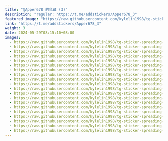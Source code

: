 ```yaml
---
title: "@Apper678 的私藏 (3)"
description: "regular: https://t.me/addstickers/Apper678_3"
featured_image: "https://raw.githubusercontent.com/kylelin1998/tg-sticker-spreading-worldwide-images/main/img/c6382bca-5c80-4334-ab66-7f6edbe63267.jpg"
link: "https://t.me/addstickers/Apper678_3"
weight: 3
date: 2024-05-29T08:15:10+08:00
images:
  - https://raw.githubusercontent.com/kylelin1998/tg-sticker-spreading-worldwide-images/main/img/c6382bca-5c80-4334-ab66-7f6edbe63267.jpg
  - https://raw.githubusercontent.com/kylelin1998/tg-sticker-spreading-worldwide-images/main/img/b767258e-bd41-4e91-b032-11ca103ce326.jpg
  - https://raw.githubusercontent.com/kylelin1998/tg-sticker-spreading-worldwide-images/main/img/48f4e281-7cb2-4574-bc24-a8809a4d84b8.jpg
  - https://raw.githubusercontent.com/kylelin1998/tg-sticker-spreading-worldwide-images/main/img/08cea5ed-48f6-4122-afba-7bc14a0e75e0.jpg
  - https://raw.githubusercontent.com/kylelin1998/tg-sticker-spreading-worldwide-images/main/img/e2957e83-e2d3-4eb5-b309-a2149348f590.jpg
  - https://raw.githubusercontent.com/kylelin1998/tg-sticker-spreading-worldwide-images/main/img/1b716fda-fdb7-4e22-8850-2fa3f237af8a.jpg
  - https://raw.githubusercontent.com/kylelin1998/tg-sticker-spreading-worldwide-images/main/img/3e6dbcda-0337-4f35-b6d0-a47d439f7384.jpg
  - https://raw.githubusercontent.com/kylelin1998/tg-sticker-spreading-worldwide-images/main/img/ef88b1f6-0ba8-409e-8f7f-f66ce434847b.jpg
  - https://raw.githubusercontent.com/kylelin1998/tg-sticker-spreading-worldwide-images/main/img/fadad9f9-d389-4953-9dca-6c543eb8daf7.jpg
  - https://raw.githubusercontent.com/kylelin1998/tg-sticker-spreading-worldwide-images/main/img/3f7848d3-c29b-4a00-9055-b3404f5ebb6a.jpg
  - https://raw.githubusercontent.com/kylelin1998/tg-sticker-spreading-worldwide-images/main/img/f21b706c-4703-44a0-a60c-7847d811918d.jpg
  - https://raw.githubusercontent.com/kylelin1998/tg-sticker-spreading-worldwide-images/main/img/1fb7dba7-101f-4b12-b4f6-1b37a377d3fb.jpg
  - https://raw.githubusercontent.com/kylelin1998/tg-sticker-spreading-worldwide-images/main/img/8c11a912-767b-47c4-93d7-e69071fe6cfa.jpg
  - https://raw.githubusercontent.com/kylelin1998/tg-sticker-spreading-worldwide-images/main/img/6c2bfe5c-1700-4122-8d35-0bb3543aa207.jpg
  - https://raw.githubusercontent.com/kylelin1998/tg-sticker-spreading-worldwide-images/main/img/cf936cbd-ae64-4ff1-b569-18a07c97e023.jpg
  - https://raw.githubusercontent.com/kylelin1998/tg-sticker-spreading-worldwide-images/main/img/09c574af-7686-4609-9ae1-3c2d4f96e60a.jpg
  - https://raw.githubusercontent.com/kylelin1998/tg-sticker-spreading-worldwide-images/main/img/f0a07acd-9874-418c-917e-349886bce4a4.jpg
  - https://raw.githubusercontent.com/kylelin1998/tg-sticker-spreading-worldwide-images/main/img/6213e4c7-15ea-4e49-be69-e613e65bb794.jpg
  - https://raw.githubusercontent.com/kylelin1998/tg-sticker-spreading-worldwide-images/main/img/10fdbc19-fb0c-48b2-8bb5-4c0ecd35ee68.jpg
  - https://raw.githubusercontent.com/kylelin1998/tg-sticker-spreading-worldwide-images/main/img/49c56aec-4cd2-45a6-986a-3cf1030ff840.jpg
---
```

